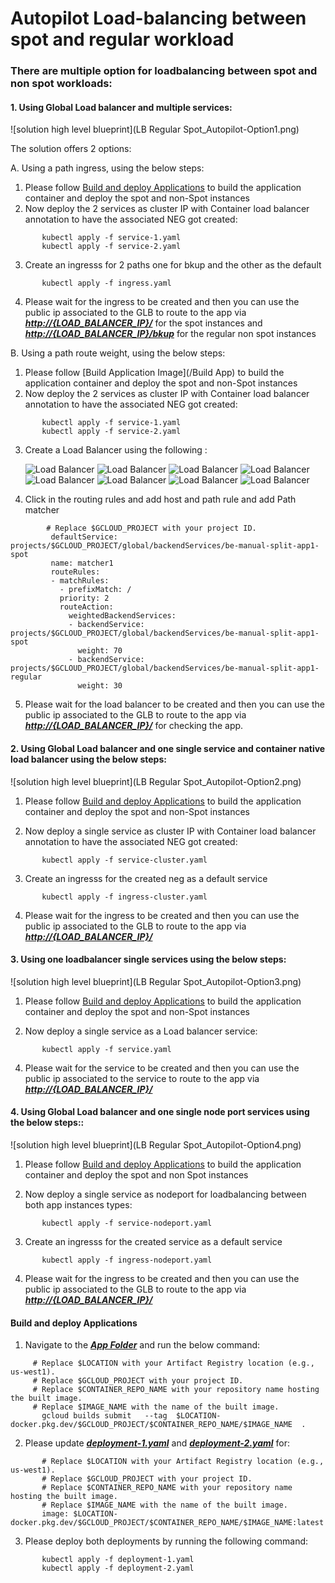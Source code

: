 # Autopilot Load-balancing between spot and regular workload

### There are multiple option for loadbalancing between spot and non spot workloads:
#### 1. Using Global Load balancer and multiple services:

![solution high level blueprint](LB Regular Spot_Autopilot-Option1.png)


The solution offers 2 options:

A. Using a path ingress, using the below steps:
1. Please follow [Build and deploy Applications](README.md#build-app-build-and-deploy-applications) to build the application container and deploy the spot and non-Spot instances
2. Now deploy the 2 services as cluster IP with Container load balancer annotation to have the associated NEG got created:
 ```
        kubectl apply -f service-1.yaml
        kubectl apply -f service-2.yaml
 ```
3. Create an ingresss for 2 paths one for bkup and the other as the default
 ```
        kubectl apply -f ingress.yaml
 ```
4. Please wait for the ingress to be created and then you can use the public ip associated to the GLB to route to the app via ***[http://{LOAD_BALANCER_IP}/](http://{LOAD_BALANCER_IP}/)*** for the spot instances and ***[http://{LOAD_BALANCER_IP}/bkup](http://{LOAD_BALANCER_IP}/bkup)*** for the regular non spot instances

B. Using a path route weight, using the below steps:
1. Please follow [Build Application Image](/Build App) to build the application container and deploy the spot and non-Spot instances
2. Now deploy the 2 services as cluster IP with Container load balancer annotation to have the associated NEG got created:
 ```
        kubectl apply -f service-1.yaml
        kubectl apply -f service-2.yaml
 ```
3. Create a Load Balancer using the following :

   ![Load Balancer](1.png)
   ![Load Balancer](2.png)
   ![Load Balancer](3.png)
   ![Load Balancer](4.png)
   ![Load Balancer](5.png)
   ![Load Balancer](6.png)
   ![Load Balancer](5.png)
   ![Load Balancer](7.png)
4. Click in the routing rules and add host and path rule and add Path matcher

```
        # Replace $GCLOUD_PROJECT with your project ID.
         defaultService: projects/$GCLOUD_PROJECT/global/backendServices/be-manual-split-app1-spot
         name: matcher1
         routeRules:
         - matchRules:
           - prefixMatch: /
           priority: 2
           routeAction:
             weightedBackendServices:
             - backendService: projects/$GCLOUD_PROJECT/global/backendServices/be-manual-split-app1-spot
               weight: 70
             - backendService: projects/$GCLOUD_PROJECT/global/backendServices/be-manual-split-app1-regular
               weight: 30
```
5. Please wait for the load balancer to be created and then you can use the public ip associated to the GLB to route to the app via ***[http://{LOAD_BALANCER_IP}/](http://{LOAD_BALANCER_IP}/)***  for checking the app.

#### 2. Using Global Load balancer and one single service and container native load balancer using the  below steps:

![solution high level blueprint](LB Regular Spot_Autopilot-Option2.png)

1. Please follow [Build and deploy Applications](README.md#build-app-build-and-deploy-applications) to build the application container and deploy the spot and non-Spot instances

2. Now deploy  a single service as cluster IP with Container load balancer annotation to have the associated NEG got created:
 ```
        kubectl apply -f service-cluster.yaml
 ```
3. Create an ingresss for the created neg as a default service
 ```
        kubectl apply -f ingress-cluster.yaml
 ```
4. Please wait for the ingress to be created and then you can use the public ip associated to the GLB to route to the app via ***[http://{LOAD_BALANCER_IP}/](http://{LOAD_BALANCER_IP}/)***

#### 3. Using  one loadbalancer single services using the  below steps:

![solution high level blueprint](LB Regular Spot_Autopilot-Option3.png)

1. Please follow [Build and deploy Applications](README.md#build-app-build-and-deploy-applications) to build the application container and deploy the spot and non-Spot instances

2. Now deploy  a single service as a Load balancer service:
 ```
        kubectl apply -f service.yaml
 ```
4. Please wait for the service to be created and then you can use the public ip associated to the service to route to the app via ***[http://{LOAD_BALANCER_IP}/](http://{LOAD_BALANCER_IP}/)***
#### 4. Using Global Load balancer and one single node port services using the  below steps::

![solution high level blueprint](LB Regular Spot_Autopilot-Option4.png)

1. Please follow [Build and deploy Applications](README.md#build-app-build-and-deploy-applications) to build the application container and deploy the spot and non Spot instances

2. Now deploy  a single service as nodeport for loadbalancing between both app instances types:
 ```
        kubectl apply -f service-nodeport.yaml
 ```
3. Create an ingresss for the created service as a default service
 ```
        kubectl apply -f ingress-nodeport.yaml
 ```
4. Please wait for the ingress to be created and then you can use the public ip associated to the GLB to route to the app via ***[http://{LOAD_BALANCER_IP}/](http://{LOAD_BALANCER_IP}/)***

#### Build and deploy Applications
1. Navigate to the  ***[App Folder](app)*** and run the below command:

```
     # Replace $LOCATION with your Artifact Registry location (e.g., us-west1).
     # Replace $GCLOUD_PROJECT with your project ID.
     # Replace $CONTAINER_REPO_NAME with your repository name hosting the built image.
     # Replace $IMAGE_NAME with the name of the built image.
       gcloud builds submit   --tag  $LOCATION-docker.pkg.dev/$GCLOUD_PROJECT/$CONTAINER_REPO_NAME/$IMAGE_NAME  .
```
2. Please update ***[deployment-1.yaml](deployment-1.yaml)***  and ***[deployment-2.yaml](deployment-2.yaml)***  for:
 ```
        # Replace $LOCATION with your Artifact Registry location (e.g., us-west1).
        # Replace $GCLOUD_PROJECT with your project ID.
        # Replace $CONTAINER_REPO_NAME with your repository name hosting the built image.
        # Replace $IMAGE_NAME with the name of the built image.
        image: $LOCATION-docker.pkg.dev/$GCLOUD_PROJECT/$CONTAINER_REPO_NAME/$IMAGE_NAME:latest
  ```
3. Please deploy both deployments by running the following command:
 ```
        kubectl apply -f deployment-1.yaml
        kubectl apply -f deployment-2.yaml
  ```
